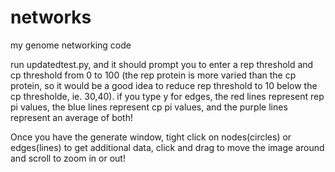 # networks
my genome networking code

run updatedtest.py, and it should prompt you to enter a rep threshold and cp threshold from 0 to 100 (the rep protein is more varied than the cp protein, so it would be a good idea to reduce rep threshold to 10 below the cp thresholde, ie. 30,40). if you type y for edges, the red lines represent rep pi values, the blue lines represent cp pi values, and the purple lines represent an average of both!

Once you have the generate window, tight click on nodes(circles) or edges(lines) to get additional data, click and drag to move the image around and scroll to zoom in or out! 
